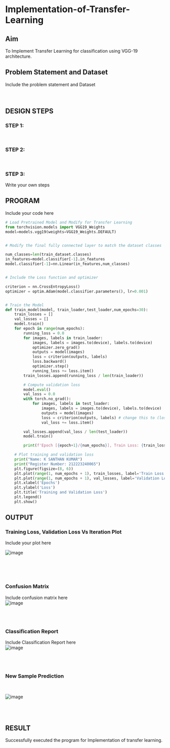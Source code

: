 # Implementation-of-Transfer-Learning
## Aim
To Implement Transfer Learning for classification using VGG-19 architecture.
## Problem Statement and Dataset
Include the problem statement and Dataset
</br>
</br>
</br>

## DESIGN STEPS
### STEP 1:
</br>

### STEP 2:
</br>

### STEP 3:

Write your own steps
<br/>

## PROGRAM
Include your code here
```python
# Load Pretrained Model and Modify for Transfer Learning
from torchvision.models import VGG19_Weights
model=models.vgg19(weights=VGG19_Weights.DEFAULT)


# Modify the final fully connected layer to match the dataset classes

num_classes=len(train_dataset.classes)
in_features=model.classifier[-1].in_features
model.classifier[-1]=nn.Linear(in_features,num_classes)


# Include the Loss function and optimizer

criterion = nn.CrossEntropyLoss()
optimizer = optim.Adam(model.classifier.parameters(), lr=0.001)


# Train the Model
def train_model(model, train_loader,test_loader,num_epochs=30):
    train_losses = []
    val_losses = []
    model.train()
    for epoch in range(num_epochs):
        running_loss = 0.0
        for images, labels in train_loader:
            images, labels = images.to(device), labels.to(device)
            optimizer.zero_grad()
            outputs = model(images)
            loss = criterion(outputs, labels)
            loss.backward()
            optimizer.step()
            running_loss += loss.item()
        train_losses.append(running_loss / len(train_loader))

        # Compute validation loss
        model.eval()
        val_loss = 0.0
        with torch.no_grad():
            for images, labels in test_loader:
                images, labels = images.to(device), labels.to(device)
                outputs = model(images)
                loss = criterion(outputs, labels) # change this to (loss = criterion(outputs, labels.unsqueeze(1).float()) for binary
                val_loss += loss.item()

        val_losses.append(val_loss / len(test_loader))
        model.train()

        print(f'Epoch [{epoch+1}/{num_epochs}], Train Loss: {train_losses[-1]:.4f}, Validation Loss: {val_losses[-1]:.4f}')

    # Plot training and validation loss
    print("Name: K SANTHAN KUMAR")
    print("Register Number: 212223240065")
    plt.figure(figsize=(8, 6))
    plt.plot(range(1, num_epochs + 1), train_losses, label='Train Loss', marker='o')
    plt.plot(range(1, num_epochs + 1), val_losses, label='Validation Loss', marker='s')
    plt.xlabel('Epochs')
    plt.ylabel('Loss')
    plt.title('Training and Validation Loss')
    plt.legend()
    plt.show()

```

## OUTPUT
### Training Loss, Validation Loss Vs Iteration Plot
Include your plot here

![image](https://github.com/user-attachments/assets/84da6d9d-a74e-4849-bf56-c8bcd2d7ed67)

</br>
</br>
</br>

### Confusion Matrix
Include confusion matrix here
</br>
![image](https://github.com/user-attachments/assets/3c02b6b4-dcc2-485b-b7ac-698323ca2085)

</br>
</br>

### Classification Report
Include Classification Report here
</br>
![image](https://github.com/user-attachments/assets/c37faed5-c026-45ba-b82d-8237c1fd9399)

</br>
</br>

### New Sample Prediction
</br>

![image](https://github.com/user-attachments/assets/edc69ba5-957f-45d3-94cb-1812c4b1013f)

</br>
</br>

## RESULT

Successfully executed the program for Implementation of transfer learning.
